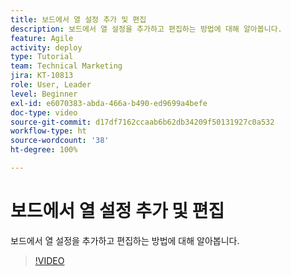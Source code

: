 ```yaml
---
title: 보드에서 열 설정 추가 및 편집
description: 보드에서 열 설정을 추가하고 편집하는 방법에 대해 알아봅니다.
feature: Agile
activity: deploy
type: Tutorial
team: Technical Marketing
jira: KT-10813
role: User, Leader
level: Beginner
exl-id: e6070383-abda-466a-b490-ed9699a4befe
doc-type: video
source-git-commit: d17df7162ccaab6b62db34209f50131927c0a532
workflow-type: ht
source-wordcount: '38'
ht-degree: 100%

---
```


# 보드에서 열 설정 추가 및 편집

보드에서 열 설정을 추가하고 편집하는 방법에 대해 알아봅니다.

>[!VIDEO](https://video.tv.adobe.com/v/347332/?quality=12&learn=on&enablevpops)
